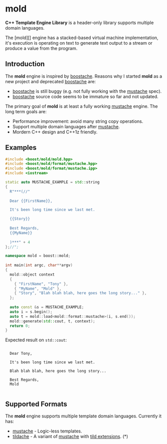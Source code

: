 # mold

**C++ Template Engine Library** is a header-only library supports multiple domain languages.

The [mold][] engine has a stacked-based virtual machine implementation, it's
execution is operating on text to generate text output to a stream or produce
a value from the program.

Introduction
------------

The **mold** engine is inspired by [boostache][]. Reasons why I started
**mold** as a new project and deprecated [boostache][] are:

  * [boostache][] is still buggy (e.g. not fully working with the [mustache][] spec).
  * [boostache][] source code seems to be immature so far and not updated.

The primary goal of **mold** is at least a fully working [mustache][] engine.
The long term goals are:

  * Performance improvement: avoid many string copy operations.
  * Support multiple domain languages after [mustache][].
  * Mordern C++ design and C++1z friendly.

Examples
--------

```c++
#include <boost/mold/mold.hpp>
#include <boost/mold/format/mustache.hpp>
#include <boost/mold/format/mustache.ipp>
#include <iostream>

static auto MUSTACHE_EXAMPLE = std::string
{
  R"***(//"
  
  Dear {{FirstName}},

  It's been long time since we last met.

  {{Story}}
  
  Best Regards,
  {{MyName}}
  
  )***" + 4
};//";

namespace mold = boost::mold;
  
int main(int argc, char**argv)
{
  mold::object context
  {
    { "FirstName", "Tony" },
    { "MyName", "Mold" },
    { "Story", "Blah blah blah, here goes the long story..." },
  };
  
  auto const &s = MUSTACHE_EXAMPLE;
  auto i = s.begin();
  auto t = mold::load<mold::format::mustache>(i, s.end());
  mold::generate(std::cout, t, context);
  return 0;
}
```

Expected result on `std::cout`:

```
  
  Dear Tony,

  It's been long time since we last met.

  Blah blah blah, here goes the long story...
  
  Best Regards,
  Mold
  
```

Supported Formats
-----------------

The **mold** engine supports multiple template domain languages. Currently it has:

  * [mustache][] - Logic-less templates.
  * [tildache][] - A variant of [mustache][] with [tild extensions][tild-ext]. (*)

[boostache]: https://github.com/cierelabs/boostache
[mustache]: http://mustache.github.io/mustache.5.html
[tildache]: https://github.com/duzy/mold/wiki/tildache
[tild-ext]: https://github.com/duzy/mold/wiki/tild-extensions
